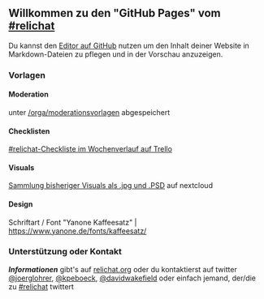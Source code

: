## Willkommen zu den "GitHub Pages" vom [#relichat](https://relichat.org)

Du kannst den  [Editor auf GitHub](https://github.com/rpi-virtuell/relichat/edit/master/README.md) nutzen um den Inhalt deiner Website in Markdown-Dateien zu pflegen und in der Vorschau anzuzeigen.



### Vorlagen
#### Moderation
unter [/orga/moderationsvorlagen](https://github.com/rpi-virtuell/relichat/tree/master/orga/moderationsvorlagen) abgespeichert

#### Checklisten
[#relichat-Checkliste im Wochenverlauf auf Trello](https://trello.com/b/Td8mNHUJ/relichat-checkliste)

#### Visuals
[Sammlung bisheriger Visuals als .jpg und .PSD](https://cloud.rpi-virtuell.de/index.php/s/bZPa2FbY2bMagbE) auf nextcloud 

#### Design
Schriftart / Font "Yanone Kaffeesatz" | https://www.yanone.de/fonts/kaffeesatz/



### Unterstützung oder Kontakt

***Informationen*** gibt's auf [relichat.org](http://www.relichat.org/) oder du kontaktierst auf twitter  [@joerglohrer](https://twitter.com/joerglohrer), [@kpeboeck](https://twitter.com/kpeboeck), [@davidwakefield](https://twitter.com/davidwakefield) oder einfach jemand, der/die zu [#relichat](https://twitter.com/search?q=relichat&src=typed_query&f=live) twittert
